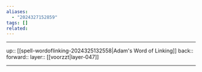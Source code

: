 ```yaml
---
aliases:
  - "2024327152859"
tags: []
related:
---
```




***

up:: [[spell-wordoflinking-2024325132558|Adam's Word of Linking]]
back:: 
forward:: 
layer:: [[voorzzt|layer-047]]

***
